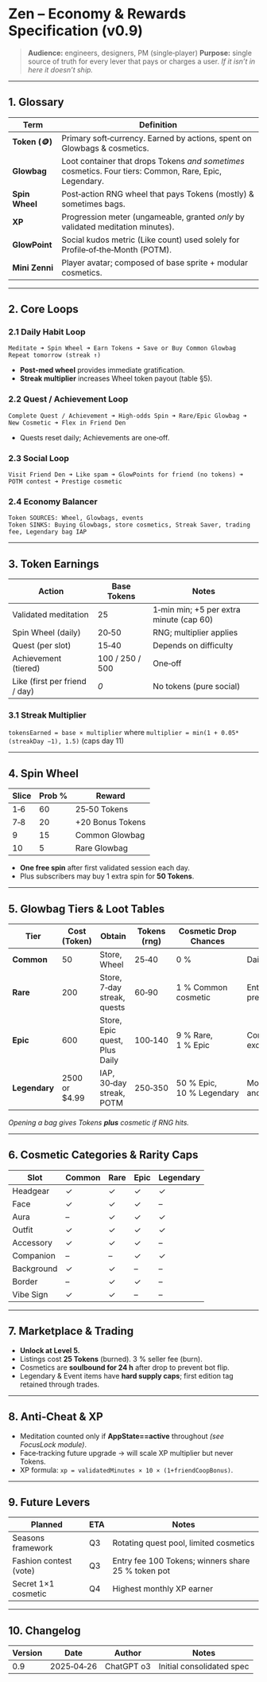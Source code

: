 # Zen – Economy & Rewards Specification (v0.9)

> **Audience:** engineers, designers, PM (single‑player)
> **Purpose:** single source of truth for every lever that pays or charges a user.  *If it isn’t in here it doesn’t ship.*

---

## 1. Glossary
| Term | Definition |
|------|------------|
| **Token (🪙)** | Primary soft‑currency. Earned by actions, spent on Glowbags & cosmetics. |
| **Glowbag** | Loot container that drops Tokens *and sometimes* cosmetics. Four tiers: Common, Rare, Epic, Legendary. |
| **Spin Wheel** | Post‑action RNG wheel that pays Tokens (mostly) & sometimes bags. |
| **XP** | Progression meter (ungameable, granted *only* by validated meditation minutes). |
| **GlowPoint** | Social kudos metric (Like count) used solely for Profile‑of‑the‑Month (POTM). |
| **Mini Zenni** | Player avatar; composed of base sprite + modular cosmetics. |

---

## 2. Core Loops

### 2.1 Daily Habit Loop
```
Meditate ➜ Spin Wheel ➜ Earn Tokens ➜ Save or Buy Common Glowbag
Repeat tomorrow (streak ↑)  
```
- **Post‑med wheel** provides immediate gratification.
- **Streak multiplier** increases Wheel token payout (table §5).

### 2.2 Quest / Achievement Loop
```
Complete Quest / Achievement ➜ High‑odds Spin ➜ Rare/Epic Glowbag ➜ New Cosmetic ➜ Flex in Friend Den
```
- Quests reset daily; Achievements are one‑off.

### 2.3 Social Loop
```
Visit Friend Den ➜ Like spam ➜ GlowPoints for friend (no tokens) ➜ POTM contest ➜ Prestige cosmetic
```

### 2.4 Economy Balancer
```
Token SOURCES: Wheel, Glowbags, events
Token SINKS: Buying Glowbags, store cosmetics, Streak Saver, trading fee, Legendary bag IAP
```

---

## 3. Token Earnings
| Action | Base Tokens | Notes |
|--------|-------------|-------|
| Validated meditation | 25 | 1‑min min; +5 per extra minute (cap 60) |
| Spin Wheel (daily)   | 20‑50 | RNG; multiplier applies |
| Quest (per slot)     | 15‑40 | Depends on difficulty |
| Achievement (tiered)| 100 / 250 / 500 | One‑off |
| Like (first per friend / day) | *0* | No tokens (pure social) |

### 3.1 Streak Multiplier
`tokensEarned = base × multiplier` where
`multiplier = min(1 + 0.05*(streakDay −1), 1.5)` (caps day 11)

---

## 4. Spin Wheel
| Slice | Prob % | Reward |
|-------|--------|--------|
| 1‑6   | 60     | 25‑50 Tokens |
| 7‑8   | 20     | +20 Bonus Tokens |
| 9     | 15     | Common Glowbag |
| 10    | 5      | Rare Glowbag |

- **One free spin** after first validated session each day.  
- Plus subscribers may buy 1 extra spin for **50 Tokens**.

---

## 5. Glowbag Tiers & Loot Tables
| Tier | Cost (Token) | Obtain | Tokens (rng) | Cosmetic Drop Chances | Notes |
|------|--------------|--------|--------------|-----------------------|-------|
| **Common** | 50 | Store, Wheel | 25‑40 | 0 % | Daily churn |
| **Rare** | 200 | Store, 7‑day streak, quests | 60‑90 | 1 % Common cosmetic | Entry prestige |
| **Epic** | 600 | Store, Epic quest, Plus Daily | 100‑140 | 9 % Rare, 1 % Epic | Core excitement |
| **Legendary** | 2500 or \$4.99 | IAP, 30‑day streak, POTM | 250‑350 | 50 % Epic, 10 % Legendary | Monetisation anchor |

*Opening a bag gives Tokens **plus** cosmetic if RNG hits.*

---

## 6. Cosmetic Categories & Rarity Caps
| Slot | Common | Rare | Epic | Legendary |
|------|--------|------|------|-----------|
| Headgear | ✓ | ✓ | ✓ | ✓ |
| Face     | ✓ | ✓ | ✓ |  – |
| Aura     |  – | ✓ | ✓ | ✓ |
| Outfit   | ✓ | ✓ | ✓ | ✓ |
| Accessory| ✓ | ✓ | ✓ |  – |
| Companion|  – |  – | ✓ | ✓ |
| Background| ✓ | ✓ |  – |  – |
| Border   |  – | ✓ | ✓ |  – |
| Vibe Sign| ✓ | ✓ |  – |  – |

---

## 7. Marketplace & Trading
- **Unlock at Level 5.**
- Listings cost **25 Tokens** (burned). 3 % seller fee (burn).
- Cosmetics are **soulbound for 24 h** after drop to prevent bot flip.
- Legendary & Event items have **hard supply caps**; first edition tag retained through trades.

---

## 8. Anti‑Cheat & XP
- Meditation counted only if **AppState==active** throughout *(see FocusLock module)*.
- Face‑tracking future upgrade → will scale XP multiplier but never Tokens.
- XP formula: `xp = validatedMinutes × 10 × (1+friendCoopBonus)`.

---

## 9. Future Levers
| Planned | ETA | Notes |
|---------|-----|-------|
| Seasons framework | Q3 | Rotating quest pool, limited cosmetics |
| Fashion contest (vote) | Q3 | Entry fee 100 Tokens; winners share 25 % token pot |
| Secret 1×1 cosmetic | Q4 | Highest monthly XP earner |

---

## 10. Changelog
| Version | Date | Author | Notes |
|---------|------|--------|-------|
| 0.9 | 2025‑04‑26 | ChatGPT o3 | Initial consolidated spec